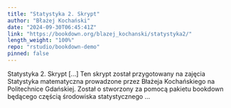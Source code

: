 ```yaml
---
title: "Statystyka 2. Skrypt"
author: "Błażej Kochański"
date: "2024-09-30T06:45:41Z"
link: "https://bookdown.org/blazej_kochanski/statystyka2/"
length_weight: "100%"
repo: "rstudio/bookdown-demo"
pinned: false
---
```


Statystyka 2. Skrypt [...] Ten skrypt został przygotowany na zajęcia Statystyka matematyczna prowadzone przez Błażeja Kochańskiego na Politechnice Gdańskiej. Został o stworzony za pomocą pakietu bookdown będącego częścią środowiska statystycznego ...
